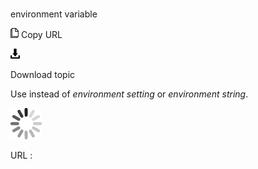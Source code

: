 # 

environment variable

![Copy URL](media/environment-variable/Copy.png)
Copy URL

![Download](media/environment-variable/Download.png)

Download topic

Use instead of *environment setting* or *environment string*.

![In progress](media/environment-variable/activity-large.gif)

URL :
